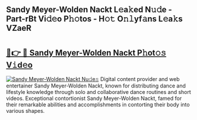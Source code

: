 ## Sandy Meyer-Wolden Nackt L𝚎a𝚔ed N𝚞𝚍e - Part-rBt Vi𝚍𝚎o P𝚑𝚘tos - H𝚘𝚝 O𝚗𝚕yf𝚊ns L𝚎a𝚔s VZaeR

# <h2><a href="http://kf9xc8.oniu.top/?m=Sandy+Meyer-Wolden+Nackt">🔗👉 🔴 Sandy Meyer-Wolden Nackt P𝚑ot𝚘𝚜 V𝚒d𝚎o</a></h2>

[![Sandy Meyer-Wolden Nackt Nu𝚍e𝚜](https://i.imgur.com/0qMVB7G.gif)](http://kf9xc8.oniu.top/?m=Sandy+Meyer-Wolden+Nackt)
Digital content provider and web entertainer Sandy Meyer-Wolden Nackt, known for distributing dance and lifestyle knowledge through solo and collaborative dance routines and short videos. Exceptional contortionist Sandy Meyer-Wolden Nackt, famed for their remarkable abilities and accomplishments in contorting their body into various shapes.  
